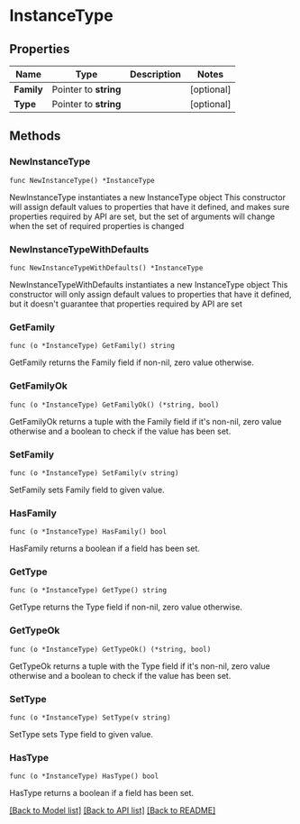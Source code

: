 # InstanceType

## Properties

Name | Type | Description | Notes
------------ | ------------- | ------------- | -------------
**Family** | Pointer to **string** |  | [optional] 
**Type** | Pointer to **string** |  | [optional] 

## Methods

### NewInstanceType

`func NewInstanceType() *InstanceType`

NewInstanceType instantiates a new InstanceType object
This constructor will assign default values to properties that have it defined,
and makes sure properties required by API are set, but the set of arguments
will change when the set of required properties is changed

### NewInstanceTypeWithDefaults

`func NewInstanceTypeWithDefaults() *InstanceType`

NewInstanceTypeWithDefaults instantiates a new InstanceType object
This constructor will only assign default values to properties that have it defined,
but it doesn't guarantee that properties required by API are set

### GetFamily

`func (o *InstanceType) GetFamily() string`

GetFamily returns the Family field if non-nil, zero value otherwise.

### GetFamilyOk

`func (o *InstanceType) GetFamilyOk() (*string, bool)`

GetFamilyOk returns a tuple with the Family field if it's non-nil, zero value otherwise
and a boolean to check if the value has been set.

### SetFamily

`func (o *InstanceType) SetFamily(v string)`

SetFamily sets Family field to given value.

### HasFamily

`func (o *InstanceType) HasFamily() bool`

HasFamily returns a boolean if a field has been set.

### GetType

`func (o *InstanceType) GetType() string`

GetType returns the Type field if non-nil, zero value otherwise.

### GetTypeOk

`func (o *InstanceType) GetTypeOk() (*string, bool)`

GetTypeOk returns a tuple with the Type field if it's non-nil, zero value otherwise
and a boolean to check if the value has been set.

### SetType

`func (o *InstanceType) SetType(v string)`

SetType sets Type field to given value.

### HasType

`func (o *InstanceType) HasType() bool`

HasType returns a boolean if a field has been set.


[[Back to Model list]](../README.md#documentation-for-models) [[Back to API list]](../README.md#documentation-for-api-endpoints) [[Back to README]](../README.md)


